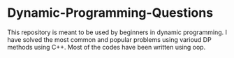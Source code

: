 # Dynamic-Programming-Questions

This repository is meant to be used by beginners in dynamic programming.
I have solved the most common and popular problems using varioud DP methods using C++.
Most of the codes have been written using oop.
